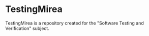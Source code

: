 # TestingMirea

TestingMirea is a repository created for the "Software Testing and Verification" subject.
